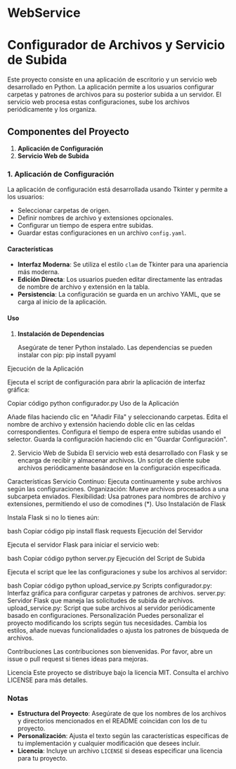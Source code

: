 # WebService

# Configurador de Archivos y Servicio de Subida

Este proyecto consiste en una aplicación de escritorio y un servicio web desarrollado en Python. La aplicación permite a los usuarios configurar carpetas y patrones de archivos para su posterior subida a un servidor. El servicio web procesa estas configuraciones, sube los archivos periódicamente y los organiza.

## Componentes del Proyecto

1. **Aplicación de Configuración**
2. **Servicio Web de Subida**

### 1. Aplicación de Configuración

La aplicación de configuración está desarrollada usando Tkinter y permite a los usuarios:

- Seleccionar carpetas de origen.
- Definir nombres de archivo y extensiones opcionales.
- Configurar un tiempo de espera entre subidas.
- Guardar estas configuraciones en un archivo `config.yaml`.

#### Características

- **Interfaz Moderna**: Se utiliza el estilo `clam` de Tkinter para una apariencia más moderna.
- **Edición Directa**: Los usuarios pueden editar directamente las entradas de nombre de archivo y extensión en la tabla.
- **Persistencia**: La configuración se guarda en un archivo YAML, que se carga al inicio de la aplicación.

#### Uso

1. **Instalación de Dependencias**

   Asegúrate de tener Python instalado. Las dependencias se pueden instalar con pip:
   pip install pyyaml
   
Ejecución de la Aplicación

Ejecuta el script de configuración para abrir la aplicación de interfaz gráfica:

Copiar código
python configurador.py
Uso de la Aplicación

Añade filas haciendo clic en "Añadir Fila" y seleccionando carpetas.
Edita el nombre de archivo y extensión haciendo doble clic en las celdas correspondientes.
Configura el tiempo de espera entre subidas usando el selector.
Guarda la configuración haciendo clic en "Guardar Configuración".

2. Servicio Web de Subida
El servicio web está desarrollado con Flask y se encarga de recibir y almacenar archivos. Un script de cliente sube archivos periódicamente basándose en la configuración especificada.

Características
Servicio Continuo: Ejecuta continuamente y sube archivos según las configuraciones.
Organización: Mueve archivos procesados a una subcarpeta enviados.
Flexibilidad: Usa patrones para nombres de archivo y extensiones, permitiendo el uso de comodines (*).
Uso
Instalación de Flask

Instala Flask si no lo tienes aún:

bash
Copiar código
pip install flask requests
Ejecución del Servidor

Ejecuta el servidor Flask para iniciar el servicio web:

bash
Copiar código
python server.py
Ejecución del Script de Subida

Ejecuta el script que lee las configuraciones y sube los archivos al servidor:

bash
Copiar código
python upload_service.py
Scripts
configurador.py: Interfaz gráfica para configurar carpetas y patrones de archivos.
server.py: Servidor Flask que maneja las solicitudes de subida de archivos.
upload_service.py: Script que sube archivos al servidor periódicamente basado en configuraciones.
Personalización
Puedes personalizar el proyecto modificando los scripts según tus necesidades. Cambia los estilos, añade nuevas funcionalidades o ajusta los patrones de búsqueda de archivos.

Contribuciones
Las contribuciones son bienvenidas. Por favor, abre un issue o pull request si tienes ideas para mejoras.

Licencia
Este proyecto se distribuye bajo la licencia MIT. Consulta el archivo LICENSE para más detalles.

### Notas

- **Estructura del Proyecto**: Asegúrate de que los nombres de los archivos y directorios mencionados en el README coincidan con los de tu proyecto.
- **Personalización**: Ajusta el texto según las características específicas de tu implementación y cualquier modificación que desees incluir.
- **Licencia**: Incluye un archivo `LICENSE` si deseas especificar una licencia para tu proyecto.
